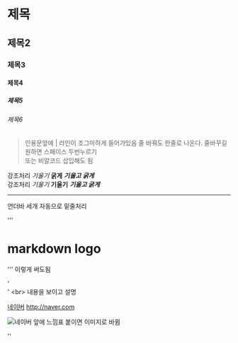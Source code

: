 # 제목
## 제목2
### 제목3
#### 제목4
##### 제목5
###### 제목6

> 인용문앞에 | 라인이 조그마하게 들어가있음
줄 바꿔도 한줄로 나온다. 줄바꾸길 원하면  스페이스 두번누르기<br />또는 비알코드 삽입해도 됨

강조처리 *기울기* **굵게** ***기울고 굵게***<br />
강조처리 _기울기_ __기울기__ ___기울고 굵게___

___ 
언더바 세개 자동으로 밑줄처리

'''
	<h1>markdown logo</h1>
'''
이렇게 써도됨

'<br>' &lt;br&gt; 내용을 보이고 설명

[네이버](http://naver.com)
<http://naver.com>

![네이버](http://naver.com)
앞에 느낌표 붙이면 이미지로 바뀜

'<!-- -->'






